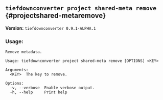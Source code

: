 ## `tiefdownconverter project shared-meta remove` {#projectshared-metaremove}

**Version:** `tiefdownconverter 0.9.1-ALPHA.1`

### Usage:
```
Remove metadata.

Usage: tiefdownconverter project shared-meta remove [OPTIONS] <KEY>

Arguments:
  <KEY>  The key to remove.

Options:
  -v, --verbose  Enable verbose output.
  -h, --help     Print help
```

